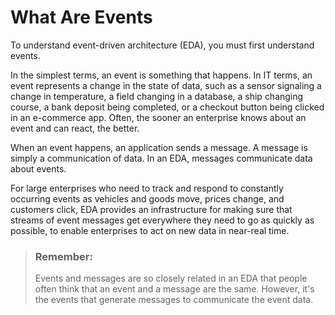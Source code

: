 <!-- loio9a5bf905e0d3436b9256ea952c9cde8b -->

# What Are Events

To understand event-driven architecture \(EDA\), you must first understand events.

In the simplest terms, an event is something that happens. In IT terms, an event represents a change in the state of data, such as a sensor signaling a change in temperature, a field changing in a database, a ship changing course, a bank deposit being completed, or a checkout button being clicked in an e-commerce app. Often, the sooner an enterprise knows about an event and can react, the better.

When an event happens, an application sends a message. A message is simply a communication of data. In an EDA, messages communicate data about events.

For large enterprises who need to track and respond to constantly occurring events as vehicles and goods move, prices change, and customers click, EDA provides an infrastructure for making sure that streams of event messages get everywhere they need to go as quickly as possible, to enable enterprises to act on new data in near-real time.

> ### Remember:  
> Events and messages are so closely related in an EDA that people often think that an event and a message are the same. However, it's the events that generate messages to communicate the event data.

